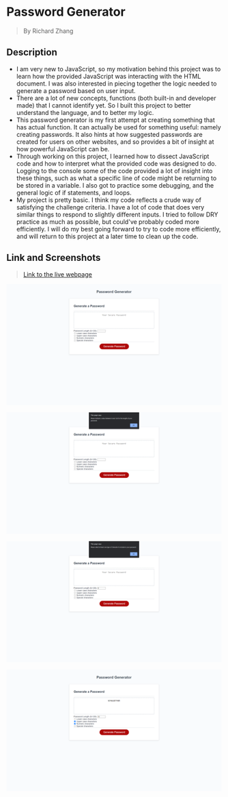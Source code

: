 # Password Generator
> By Richard Zhang

## Description

- I am very new to JavaScript, so my motivation behind this project was to learn how the provided JavaScript was interacting with the HTML document. I was also interested in piecing together the logic needed to generate a password based on user input.
- There are a lot of new concepts, functions (both built-in and developer made) that I cannot identify yet. So I built this project to better understand the language, and to better my logic. 
- This password generator is my first attempt at creating something that has actual function. It can actually be used for something useful: namely creating passwords. It also hints at how suggested passwords are created for users on other websites, and so provides a bit of insight at how powerful JavaScript can be.
- Through working on this project, I learned how to dissect JavaScript code and how to interpret what the provided code was designed to do. Logging to the console some of the code provided a lot of insight into these things, such as what a specific line of code might be returning to be stored in a variable. I also got to practice some debugging, and the general logic of if statements, and loops. 
- My project is pretty basic. I think my code reflects a crude way of satisfying the challenge criteria. I have a lot of code that does very similar things to respond to slightly different inputs. I tried to follow DRY practice as much as possible, but could've probably coded more efficiently. I will do my best going forward to try to code more efficiently, and will return to this project at a later time to clean up the code. 

##  Link and Screenshots

> [Link to the live webpage](https://richardzhang01.github.io/password-generator/)

![Screenshot one](./assets/images/screenshot-1.png)

![Screenshot two](./assets/images/screenshot-2.png)

![Screenshot three](./assets/images/screenshot-3.png)

![Screenshot four](./assets/images/screenshot-4.png)